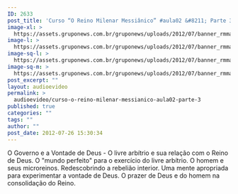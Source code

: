 ```yaml
---
ID: 2633
post_title: 'Curso “O Reino Milenar Messiânico” #aula02 &#8211; Parte 3'
image-xl: >
  https://assets.gruponews.com.br/gruponews/uploads/2012/07/banner_rmma2-pt3.jpg
image-l: >
  https://assets.gruponews.com.br/gruponews/uploads/2012/07/banner_rmma2-pt3.jpg
image-sq-l: >
  https://assets.gruponews.com.br/gruponews/uploads/2012/07/banner_rmma2-pt3.jpg
image-sq-m: >
  https://assets.gruponews.com.br/gruponews/uploads/2012/07/banner_rmma2-pt3-720x320.jpg
post_excerpt: ""
layout: audioevideo
permalink: >
  audioevideo/curso-o-reino-milenar-messianico-aula02-parte-3
published: true
categories: ""
tags: ""
author: ""
post_date: 2012-07-26 15:30:34
---
```

O Governo e a Vontade de Deus - O livre arbítrio e sua relação com o Reino de Deus. O "mundo perfeito" para o exercício do livre arbítrio. O homem e seus microreinos. Redescobrindo a rebelião interior. Uma mente apropriada para experimentar a vontade de Deus. O prazer de Deus e do homem na consolidação do Reino.
<div></div>